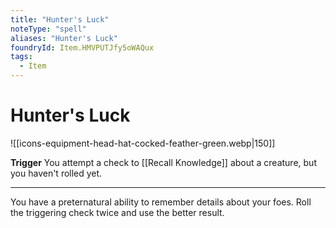 ```yaml
---
title: "Hunter's Luck"
noteType: "spell"
aliases: "Hunter's Luck"
foundryId: Item.HMVPUTJfy5oWAQux
tags:
  - Item
---
```


# Hunter's Luck
![[icons-equipment-head-hat-cocked-feather-green.webp|150]]

**Trigger** You attempt a check to [[Recall Knowledge]] about a creature, but you haven't rolled yet.

* * *

You have a preternatural ability to remember details about your foes. Roll the triggering check twice and use the better result.
